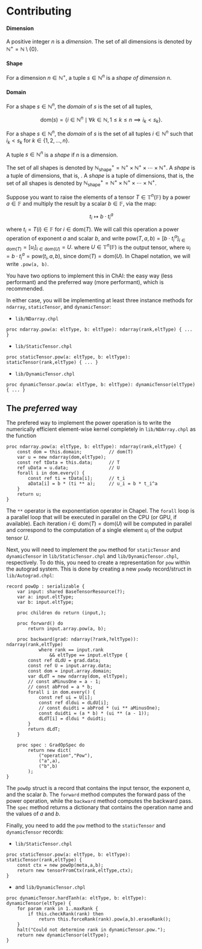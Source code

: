 # Contributing


#### Dimension
A positive integer $n$ is a *dimension*. The set of all dimensions is denoted by $\mathbb{N}^+ = \mathbb{N} \setminus \{0\}$.

#### Shape
For a dimension $n \in \mathbb{N}^+$, a tuple $s \in \mathbb{N}^n$ is a *shape of dimension $n$*.

#### Domain
For a shape $s \in \mathbb{N}^n$, the *domain* of $s$ is the set of all tuples, 
<!-- $i \in \mathbb{N}^n$ such that $i_k < s_k$ for $k \in \{1,2,\ldots,n\}$. -->

$$
\textsf{dom}(s) = \{i \in \mathbb{N}^n \mid \forall k\in \mathbb{N}, 1 \leq k \leq n \implies i_k < s_k\}.
$$

<!-- $$
\textsf{dom}(s) = \{i \in \mathbb{N}^n \mid i_k < s_k \text{ for } k \in \{1,2,\ldots,n\}\}.
$$ -->

For a shape $s \in \mathbb{N}^n$, the *domain* of $s$ is the set of all tuples $i \in \mathbb{N}^n$ such that $i_k < s_k$ for $k \in \{1,2,\ldots,n\}$.

A tuple $s \in \mathbb{N}^n$ is a *shape* if $n$ is a dimension.



The set of all shapes is denoted by $\mathbb{N}^+_\text{shape} = \mathbb{N}^+ \times \mathbb{N}^+ \times \cdots \times \mathbb{N}^+$.
A *shape* is a tuple of dimensions, that is, .
A *shape* is a tuple of dimensions, that is, the set of all shapes is denoted by $\mathbb{N}^+_\text{shape} = \mathbb{N}^+ \times \mathbb{N}^+ \times \cdots \times \mathbb{N}^+$.

Suppose you want to raise the elements of a tensor $T\in\mathbb{T}^n(\mathbb{F})$ by a power $a\in \mathbb{F}$ and multiply the result by a scalar $b \in \mathbb{F}$, via the map:

$$
t_i \mapsto b \cdot {t_i}^a
$$

where $t_i = T(i) \in \mathbb{F}$ for $i \in \textsf{dom}(T)$. 
We will call this operation a power operation of exponent $a$ and scalar $b$, and write $\text{pow}(T, a, b) = \left[b \cdot {t_i}^a\right]_{i \in \textsf{dom}(T)} = \left[u_i\right]_{i \in \textsf{dom}(U)} = U.$ where $U\in\mathbb{T}^n(\mathbb{F})$ is the output tensor, where $u_i = b \cdot {t_i}^a=\text{pow}(t_i,a,b)$, since $\textsf{dom}(T) = \textsf{dom}(U)$. In Chapel notation, we will write `.pow(a, b)`.

You have two options to implement this in ChAI: the easy way (less performant) and the preferred way (more performant), which is recommended.

In either case, you will be implementing at least three instance methods for `ndarray`, `staticTensor`, and `dynamicTensor`:
- `lib/NDarray.chpl`
```chapel
proc ndarray.pow(a: eltType, b: eltType): ndarray(rank,eltType) { ... }
```
- `lib/StaticTensor.chpl`
```chapel
proc staticTensor.pow(a: eltType, b: eltType): staticTensor(rank,eltType) { ... }
```
- `lib/DynamicTensor.chpl`
```chapel
proc dynamicTensor.pow(a: eltType, b: eltType): dynamicTensor(eltType) { ... }
```


## The *preferred* way

The prefered way to implement the power operation is to write the numerically efficient element-wise kernel completely in `lib/NDArray.chpl` as the function 
```chapel
proc ndarray.pow(a: eltType, b: eltType): ndarray(rank,eltType) {
    const dom = this.domain;          // dom(T)
    var u = new ndarray(dom,eltType);
    const ref tData = this.data;      // T
    ref uData = u.data;               // U
    forall i in dom.every() {
        const ref ti = tData[i];      // t_i
        aData[i] = b * (ti ** a);     // u_i = b * t_i^a
    }
    return u;
}
```
The `**` operator is the exponentiation operator in Chapel. The `forall` loop is a parallel loop that will be executed in parallel on the CPU (or GPU, if available). Each iteration $i \in \textsf{dom}(T) = \textsf{dom}(U)$ will be computed in parallel and correspond to the computation of a single element $u_i$ of the output tensor $U$. 


Next, you will need to implement the `pow` method for `staticTensor` and `dynamicTensor` in `lib/StaticTensor.chpl` and `lib/DynamicTensor.chpl`, respectively. To do this, you need to create a representation for `pow` within the autograd system. This is done by creating a new `powOp` record/struct in `lib/Autograd.chpl`:
```chapel
record powOp : serializable {
    var input: shared BaseTensorResource(?);
    var a: input.eltType;
    var b: input.eltType;

    proc children do return (input,);

    proc forward() do
        return input.array.pow(a, b);

    proc backward(grad: ndarray(?rank,?eltType)): ndarray(rank,eltType) 
            where rank == input.rank
                && eltType == input.eltType {
        const ref dLdU = grad.data;
        const ref U = input.array.data;
        const dom = input.array.domain;
        var dLdT = new ndarray(dom, eltType);
        // const aMinusOne = a - 1;
        // const abProd = a * b;
        forall i in dom.every() {
            const ref ui = U[i];
            const ref dldui = dLdU[i];
            // const duidti = abProd * (ui ** aMinusOne);
            const duidti = (a * b) * (ui ** (a - 1));
            dLdT[i] = dldui * duidti;
        }
        return dLdT;
    }

    proc spec : GradOpSpec do 
        return new dict(
            ("operation","Pow"),
            ("a",a),
            ("b",b)
        );
}
```
The `powOp` struct is a record that contains the input tensor, the exponent $a$, and the scalar $b$. The `forward` method computes the forward pass of the power operation, while the `backward` method computes the backward pass. The `spec` method returns a dictionary that contains the operation name and the values of $a$ and $b$.

<!--
The backward pass is computed via

$$
\frac{\partial L}{\partial T} = \frac{\partial L}{\partial U} \cdot \frac{\partial U}{\partial T}
$$

where $L$ is the loss, $U$ is the output tensor, and $T$ is the input tensor. The tensor $\frac{\partial L}{\partial U}$ is the gradient of the loss with respect to the output tensor, and $\frac{\partial U}{\partial T}$ is the derivative of the output tensor with respect to the input tensor. $\frac{\partial L}{\partial U}$ is given as input `grad` to `powOp.backward`, so then we are to compute 

$$
\frac{\partial L}{\partial T} = \frac{\partial L}{\partial U} \cdot \frac{\partial U}{\partial T},
$$

so the hard part is to find $\frac{\partial U}{\partial T}$.

Since $L$ is a scalar, $\frac{\partial L}{\partial U}$ is a tensor of the same shape as $U$, that is 

$$
\frac{\partial L}{\partial U} = \left[\frac{\partial L}{\partial u_i}\right]_{i \in \textsf{dom}(U)},
$$ 

so 

$$
\textsf{dom}(U) = \textsf{dom}\left(\frac{\partial L}{\partial U}\right).
$$

Then since each element $u_i$ in $U$ is dependent on the corresponding $t_i$ in $T$, and since $\textsf{dom}(T) = \textsf{dom}(U)$, the derivative $\frac{\partial U}{\partial T}$ is the same shape as $T$, $U$, and $\frac{\partial L}{\partial U}$. That is,

$$
\textsf{dom}(T) = \textsf{dom}(U) = \textsf{dom}\left(\frac{\partial U}{\partial T}\right) = \textsf{dom}\left(\frac{\partial L}{\partial U}\right).
$$

Therefore, we can write

$$
\frac{\partial L}{\partial U} = \left[\frac{\partial L}{\partial u_i}\right]_{i \in \textsf{dom}(U)}
\qquad \text{and} \qquad
\frac{\partial U}{\partial T} = \left[\frac{\partial u_i}{\partial t_i}\right]_{i \in \textsf{dom}(T)}.
$$

The derivative $\frac{\partial U}{\partial T}$ is computed as

$$
\frac{\partial U}{\partial T} 
= \left[\frac{\partial u_i}{\partial t_i}\right]_{i \in \textsf{dom}(T)} 
= \left[\frac{\partial}{\partial t_i}\left(b\cdot {t_i}^a\right)\right]_{i \in \textsf{dom}(T)} 
= \left[b\cdot\frac{\partial}{\partial t_i}{t_i}^a\right]_{i \in \textsf{dom}(T)} 
= \left[b\cdot a \cdot {t_i}^{a - 1}\right]_{i \in \textsf{dom}(T)} 
= \left[b a {t^{a-1}}\right]_{i \in \textsf{dom}(T)}
$$

so we have

$$
\frac{\partial U}{\partial T} = b a {t^{a-1}}.
$$
-->

Finally, you need to add the `pow` method to the `staticTensor` and `dynamicTensor` records:
- `lib/StaticTensor.chpl`
```chapel
proc staticTensor.pow(a: eltType, b: eltType): staticTensor(rank,eltType) {
    const ctx = new powOp(meta,a,b);
    return new tensorFromCtx(rank,eltType,ctx);
}
```
- and `lib/DynamicTensor.chpl`
```chapel
proc dynamicTensor.hardTanh(a: eltType, b: eltType): dynamicTensor(eltType) {
    for param rank in 1..maxRank {
        if this.checkRank(rank) then
            return this.forceRank(rank).pow(a,b).eraseRank();
    }
    halt("Could not determine rank in dynamicTensor.pow.");
    return new dynamicTensor(eltType);
}
```